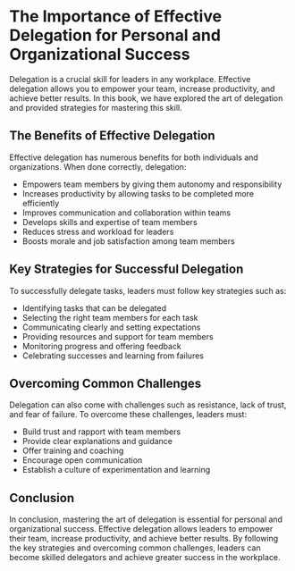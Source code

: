 The Importance of Effective Delegation for Personal and Organizational Success
=======================================================================================================================================================

Delegation is a crucial skill for leaders in any workplace. Effective delegation allows you to empower your team, increase productivity, and achieve better results. In this book, we have explored the art of delegation and provided strategies for mastering this skill.

The Benefits of Effective Delegation
------------------------------------

Effective delegation has numerous benefits for both individuals and organizations. When done correctly, delegation:

* Empowers team members by giving them autonomy and responsibility
* Increases productivity by allowing tasks to be completed more efficiently
* Improves communication and collaboration within teams
* Develops skills and expertise of team members
* Reduces stress and workload for leaders
* Boosts morale and job satisfaction among team members

Key Strategies for Successful Delegation
----------------------------------------

To successfully delegate tasks, leaders must follow key strategies such as:

* Identifying tasks that can be delegated
* Selecting the right team members for each task
* Communicating clearly and setting expectations
* Providing resources and support for team members
* Monitoring progress and offering feedback
* Celebrating successes and learning from failures

Overcoming Common Challenges
----------------------------

Delegation can also come with challenges such as resistance, lack of trust, and fear of failure. To overcome these challenges, leaders must:

* Build trust and rapport with team members
* Provide clear explanations and guidance
* Offer training and coaching
* Encourage open communication
* Establish a culture of experimentation and learning

Conclusion
----------

In conclusion, mastering the art of delegation is essential for personal and organizational success. Effective delegation allows leaders to empower their team, increase productivity, and achieve better results. By following the key strategies and overcoming common challenges, leaders can become skilled delegators and achieve greater success in the workplace.


